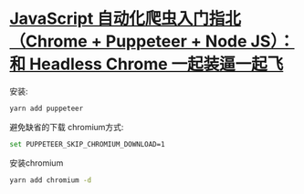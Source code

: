 # [JavaScript 自动化爬虫入门指北（Chrome + Puppeteer + Node JS）：和 Headless Chrome 一起装逼一起飞](https://juejin.im/post/5a4e1038f265da3e591e1247)

安装:

```bash
yarn add puppeteer
```



避免缺省的下载 chromium方式:

```bash
set PUPPETEER_SKIP_CHROMIUM_DOWNLOAD=1  
```



安装chromium

``` bash
yarn add chromium -d
```

